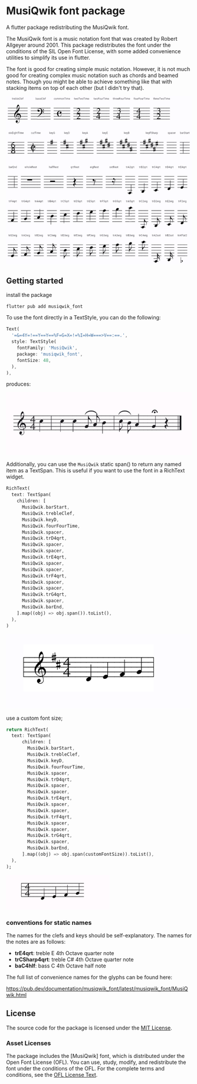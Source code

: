 # MusiQwik font package

A flutter package redistributing the MusiQwik font.

The MusiQwik font is a music notation font that was created by Robert Allgeyer
around 2001. This package redistributes the font under the conditions of the
SIL Open Font License, with some added convenience utilities to simplify its 
use in flutter.

The font is good for creating simple music notation. However, it is not much
good for creating complex music notation such as chords and beamed notes. Though
you might be able to achieve something like that with stacking items on top 
of each other (but I didn't try that).

![Using utility TextSpans](https://github.com/tolland/flame_learn_sheet_music/raw/main/packages/musiqwik_font/doc/img/readme-04.png)

## Getting started

install the package

```shell
flutter pub add musiqwik_font
```

To use the font directly in a TextStyle, you can do the following:

```dart
Text(
  '=&=4Y=!==Y==Y==%F=G=X=!=%I=H=W===>V==:==.',
  style: TextStyle(
    fontFamily: 'MusiQwik',
    package: 'musiqwik_font',
    fontSize: 48,
  ),
),
```

produces:

![Plain Text widget](https://github.com/tolland/flame_learn_sheet_music/raw/main/packages/musiqwik_font/doc/img/readme-01.png)

Additionally, you can use the `MusiQwik` static span() to return any named item
as a TextSpan. This is useful if you want to use the font in a RichText widget.

```dart
RichText(
  text: TextSpan(
    children: [
      MusiQwik.barStart,
      MusiQwik.trebleClef,
      MusiQwik.keyD,
      MusiQwik.fourFourTime,
      MusiQwik.spacer,
      MusiQwik.trD4qrt,
      MusiQwik.spacer,
      MusiQwik.spacer,
      MusiQwik.trE4qrt,
      MusiQwik.spacer,
      MusiQwik.spacer,
      MusiQwik.trF4qrt,
      MusiQwik.spacer,
      MusiQwik.spacer,
      MusiQwik.trG4qrt,
      MusiQwik.spacer,
      MusiQwik.barEnd,
    ].map((obj) => obj.span()).toList(),
  ),
)
```

![Using utility TextSpans](https://github.com/tolland/flame_learn_sheet_music/raw/main/packages/musiqwik_font/doc/img/readme-02.png)

use a custom font size;

```dart
return RichText(
  text: TextSpan(
      children: [
        MusiQwik.barStart,
        MusiQwik.trebleClef,
        MusiQwik.keyD,
        MusiQwik.fourFourTime,
        MusiQwik.spacer,
        MusiQwik.trD4qrt,
        MusiQwik.spacer,
        MusiQwik.spacer,
        MusiQwik.trE4qrt,
        MusiQwik.spacer,
        MusiQwik.spacer,
        MusiQwik.trF4qrt,
        MusiQwik.spacer,
        MusiQwik.spacer,
        MusiQwik.trG4qrt,
        MusiQwik.spacer,
        MusiQwik.barEnd,
      ].map((obj) => obj.span(customFontSize)).toList(),
  ),
);
```

![override font size](https://github.com/tolland/flame_learn_sheet_music/raw/main/packages/musiqwik_font/doc/img/readme-03.png)


### conventions for static names

The names for the clefs and keys should be self-explanatory. The names for the
notes are as follows:
  * **trE4qrt**: treble E 4th Octave quarter note
  * **trCSharp4qrt**: treble C# 4th Octave quarter note
  * **baC4hlf**: bass C 4th Octave half note

The full list of convenience names for the glyphs can be found here:

<https://pub.dev/documentation/musiqwik_font/latest/musiqwik_font/MusiQwik.html>



## License

The source code for the package is licensed under the [MIT License](./LICENSE).

### Asset Licenses

The package includes the [MusiQwik] font, which is distributed under the Open Font License (OFL). You can use, study, modify, and redistribute the font under the conditions of the OFL. For the complete terms and conditions, see the [OFL License Text](./LICENSE_OFL.txt).
